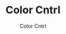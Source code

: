 ---
layout: 01-home/index
permalink: "/"

title: Color Cntrl
description: Electronically Controlled Coloring Technology
author: Color Cntrl
tags:
- color-cntrl
---